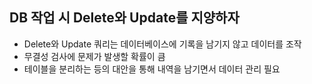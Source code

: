 ## DB 작업 시 Delete와 Update를 지양하자
- Delete와 Update 쿼리는 데이터베이스에 기록을 남기지 않고 데이터를 조작
- 무결성 검사에 문제가 발생할 확률이 큼
- 테이블을 분리하는 등의 대안을 통해 내역을 남기면서 데이터 관리 필요
